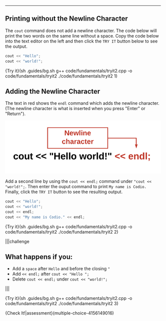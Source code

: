 ---

## Printing without the Newline Character
The `cout` command does not add a newline character. The code below will print the two words on the same line without a space. Copy the code below into the text editor on the left and then click the `TRY IT` button below to see the output.

```c++
cout << "Hello";
cout << "world!";
```

{Try it}(sh .guides/bg.sh g++ code/fundamentals/tryit2.cpp -o code/fundamentals/tryit2 ./code/fundamentals/tryit2 1)

## Adding the Newline Character
The text in red shows the `endl` command which adds the newline character. (The newline character is what is inserted when you press "Enter" or "Return").


![.guides/img/NewlineCharacter](.guides/img/NewlineCharacter.png)

Add a second line by using the `cout << endl;` command under `"cout << "world!";`. Then enter the ouput command to print `My name is Codio.` Finally, click the `TRY IT` button to see the resulting output.

```c++
cout << "Hello";
cout << "world!";
cout << endl;
cout << "My name is Codio." << endl;
```

{Try it}(sh .guides/bg.sh g++ code/fundamentals/tryit2.cpp -o code/fundamentals/tryit2 ./code/fundamentals/tryit2 2)

|||challenge
## What happens if you:
* Add a `space` after `Hello` and before the closing `"`
* Add `<< endl;` after `cout << "Hello ";`
* Delete `cout << endl;` under `cout << "world!";`

|||

{Try it}(sh .guides/bg.sh g++ code/fundamentals/tryit2.cpp -o code/fundamentals/tryit2 ./code/fundamentals/tryit2 3)

{Check It!|assessment}(multiple-choice-4156149016)
